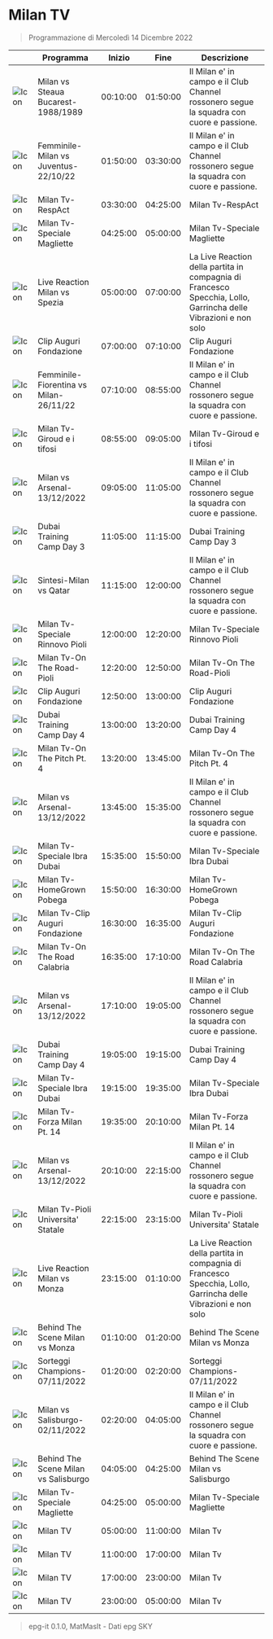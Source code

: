 # Milan TV
> Programmazione di Mercoledì 14 Dicembre 2022

||Programma|Inizio|Fine|Descrizione|
|---|---|---|---|---|
|![Icon](https://guidatv.sky.it/uuid/SportCalcio_Cover_JgZRMKTlp.png)|Milan vs Steaua Bucarest-1988/1989|00:10:00|01:50:00|Il Milan e&#039; in campo e il Club Channel rossonero segue la squadra con cuore e passione.
|![Icon](https://guidatv.sky.it/uuid/SportCalcio_Cover_JgZRMKTlp.png)|Femminile-Milan vs Juventus-22/10/22|01:50:00|03:30:00|Il Milan e&#039; in campo e il Club Channel rossonero segue la squadra con cuore e passione.
|![Icon](https://guidatv.sky.it/uuid/SportCalcio_Cover_JgZRMKTlp.png)|Milan Tv-RespAct|03:30:00|04:25:00|Milan Tv-RespAct
|![Icon](https://guidatv.sky.it/uuid/SportCalcio_Cover_JgZRMKTlp.png)|Milan Tv-Speciale Magliette|04:25:00|05:00:00|Milan Tv-Speciale Magliette
|![Icon](https://guidatv.sky.it/uuid/SportCalcio_Cover_JgZRMKTlp.png)|Live Reaction Milan vs Spezia|05:00:00|07:00:00|La Live Reaction della partita in compagnia di Francesco Specchia, Lollo, Garrincha delle Vibrazioni e non solo
|![Icon](https://guidatv.sky.it/uuid/SportCalcio_Cover_JgZRMKTlp.png)|Clip Auguri Fondazione|07:00:00|07:10:00|Clip Auguri Fondazione
|![Icon](https://guidatv.sky.it/uuid/SportCalcio_Cover_JgZRMKTlp.png)|Femminile-Fiorentina vs Milan-26/11/22|07:10:00|08:55:00|Il Milan e&#039; in campo e il Club Channel rossonero segue la squadra con cuore e passione.
|![Icon](https://guidatv.sky.it/uuid/SportCalcio_Cover_JgZRMKTlp.png)|Milan Tv-Giroud e i tifosi|08:55:00|09:05:00|Milan Tv-Giroud e i tifosi
|![Icon](https://guidatv.sky.it/uuid/SportCalcio_Cover_JgZRMKTlp.png)|Milan vs Arsenal-13/12/2022|09:05:00|11:05:00|Il Milan e&#039; in campo e il Club Channel rossonero segue la squadra con cuore e passione.
|![Icon](https://guidatv.sky.it/uuid/SportCalcio_Cover_JgZRMKTlp.png)|Dubai Training Camp Day 3|11:05:00|11:15:00|Dubai Training Camp Day 3
|![Icon](https://guidatv.sky.it/uuid/SportCalcio_Cover_JgZRMKTlp.png)|Sintesi-Milan vs Qatar|11:15:00|12:00:00|Il Milan e&#039; in campo e il Club Channel rossonero segue la squadra con cuore e passione.
|![Icon](https://guidatv.sky.it/uuid/SportCalcio_Cover_JgZRMKTlp.png)|Milan Tv-Speciale Rinnovo Pioli|12:00:00|12:20:00|Milan Tv-Speciale Rinnovo Pioli
|![Icon](https://guidatv.sky.it/uuid/SportCalcio_Cover_JgZRMKTlp.png)|Milan Tv-On The Road-Pioli|12:20:00|12:50:00|Milan Tv-On The Road-Pioli
|![Icon](https://guidatv.sky.it/uuid/SportCalcio_Cover_JgZRMKTlp.png)|Clip Auguri Fondazione|12:50:00|13:00:00|Clip Auguri Fondazione
|![Icon](https://guidatv.sky.it/uuid/SportCalcio_Cover_JgZRMKTlp.png)|Dubai Training Camp Day 4|13:00:00|13:20:00|Dubai Training Camp Day 4
|![Icon](https://guidatv.sky.it/uuid/SportCalcio_Cover_JgZRMKTlp.png)|Milan Tv-On The Pitch Pt. 4|13:20:00|13:45:00|Milan Tv-On The Pitch Pt. 4
|![Icon](https://guidatv.sky.it/uuid/SportCalcio_Cover_JgZRMKTlp.png)|Milan vs Arsenal-13/12/2022|13:45:00|15:35:00|Il Milan e&#039; in campo e il Club Channel rossonero segue la squadra con cuore e passione.
|![Icon](https://guidatv.sky.it/uuid/SportCalcio_Cover_JgZRMKTlp.png)|Milan Tv-Speciale Ibra Dubai|15:35:00|15:50:00|Milan Tv-Speciale Ibra Dubai
|![Icon](https://guidatv.sky.it/uuid/SportCalcio_Cover_JgZRMKTlp.png)|Milan Tv-HomeGrown Pobega|15:50:00|16:30:00|Milan Tv-HomeGrown Pobega
|![Icon](https://guidatv.sky.it/uuid/SportCalcio_Cover_JgZRMKTlp.png)|Milan Tv-Clip Auguri Fondazione|16:30:00|16:35:00|Milan Tv-Clip Auguri Fondazione
|![Icon](https://guidatv.sky.it/uuid/SportCalcio_Cover_JgZRMKTlp.png)|Milan Tv-On The Road Calabria|16:35:00|17:10:00|Milan Tv-On The Road Calabria
|![Icon](https://guidatv.sky.it/uuid/SportCalcio_Cover_JgZRMKTlp.png)|Milan vs Arsenal-13/12/2022|17:10:00|19:05:00|Il Milan e&#039; in campo e il Club Channel rossonero segue la squadra con cuore e passione.
|![Icon](https://guidatv.sky.it/uuid/SportCalcio_Cover_JgZRMKTlp.png)|Dubai Training Camp Day 4|19:05:00|19:15:00|Dubai Training Camp Day 4
|![Icon](https://guidatv.sky.it/uuid/SportCalcio_Cover_JgZRMKTlp.png)|Milan Tv-Speciale Ibra Dubai|19:15:00|19:35:00|Milan Tv-Speciale Ibra Dubai
|![Icon](https://guidatv.sky.it/uuid/SportCalcio_Cover_JgZRMKTlp.png)|Milan Tv-Forza Milan Pt. 14|19:35:00|20:10:00|Milan Tv-Forza Milan Pt. 14
|![Icon](https://guidatv.sky.it/uuid/SportCalcio_Cover_JgZRMKTlp.png)|Milan vs Arsenal-13/12/2022|20:10:00|22:15:00|Il Milan e&#039; in campo e il Club Channel rossonero segue la squadra con cuore e passione.
|![Icon](https://guidatv.sky.it/uuid/SportCalcio_Cover_JgZRMKTlp.png)|Milan Tv-Pioli Universita&#039; Statale|22:15:00|23:15:00|Milan Tv-Pioli Universita&#039; Statale
|![Icon](https://guidatv.sky.it/uuid/SportCalcio_Cover_JgZRMKTlp.png)|Live Reaction Milan vs Monza|23:15:00|01:10:00|La Live Reaction della partita in compagnia di Francesco Specchia, Lollo, Garrincha delle Vibrazioni e non solo
|![Icon](https://guidatv.sky.it/uuid/SportCalcio_Cover_JgZRMKTlp.png)|Behind The Scene Milan vs Monza|01:10:00|01:20:00|Behind The Scene Milan vs Monza
|![Icon](https://guidatv.sky.it/uuid/SportCalcio_Cover_JgZRMKTlp.png)|Sorteggi Champions-07/11/2022|01:20:00|02:20:00|Sorteggi Champions-07/11/2022
|![Icon](https://guidatv.sky.it/uuid/SportCalcio_Cover_JgZRMKTlp.png)|Milan vs Salisburgo-02/11/2022|02:20:00|04:05:00|Il Milan e&#039; in campo e il Club Channel rossonero segue la squadra con cuore e passione.
|![Icon](https://guidatv.sky.it/uuid/SportCalcio_Cover_JgZRMKTlp.png)|Behind The Scene Milan vs Salisburgo|04:05:00|04:25:00|Behind The Scene Milan vs Salisburgo
|![Icon](https://guidatv.sky.it/uuid/SportCalcio_Cover_JgZRMKTlp.png)|Milan Tv-Speciale Magliette|04:25:00|05:00:00|Milan Tv-Speciale Magliette
|![Icon](https://guidatv.sky.it/uuid/SportCalcio_Cover_JgZRMKTlp.png)|Milan TV|05:00:00|11:00:00|Milan Tv
|![Icon](https://guidatv.sky.it/uuid/SportCalcio_Cover_JgZRMKTlp.png)|Milan TV|11:00:00|17:00:00|Milan Tv
|![Icon](https://guidatv.sky.it/uuid/SportCalcio_Cover_JgZRMKTlp.png)|Milan TV|17:00:00|23:00:00|Milan Tv
|![Icon](https://guidatv.sky.it/uuid/SportCalcio_Cover_JgZRMKTlp.png)|Milan TV|23:00:00|05:00:00|Milan Tv



 > epg-it 0.1.0, MatMasIt - Dati epg SKY